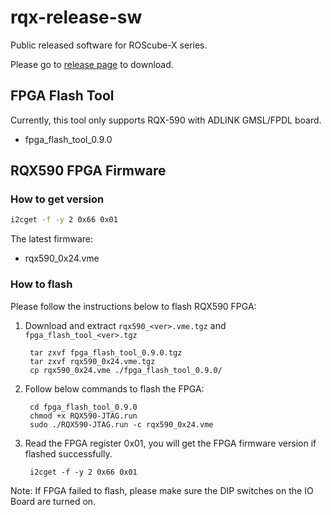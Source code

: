 # rqx-release-sw
Public released software for ROScube-X series.

Please go to [release page](https://github.com/Adlink-ROS/rqx-release-sw/releases) to download.

## FPGA Flash Tool

Currently, this tool only supports RQX-590 with ADLINK GMSL/FPDL board.

- fpga_flash_tool_0.9.0

## RQX590 FPGA Firmware

### How to get version
```bash
i2cget -f -y 2 0x66 0x01
```

The latest firmware:

- rqx590_0x24.vme


### How to flash

Please follow the instructions below to flash RQX590 FPGA:

1. Download and extract `rqx590_<ver>.vme.tgz` and `fpga_flash_tool_<ver>.tgz`

        tar zxvf fpga_flash_tool_0.9.0.tgz
        tar zxvf rqx590_0x24.vme.tgz
        cp rqx590_0x24.vme ./fpga_flash_tool_0.9.0/


2. Follow below commands to flash the FPGA:

        cd fpga_flash_tool_0.9.0
        chmod +x RQX590-JTAG.run
        sudo ./RQX590-JTAG.run -c rqx590_0x24.vme

3. Read the FPGA register 0x01, you will get the FPGA firmware version if flashed successfully.

        i2cget -f -y 2 0x66 0x01

Note: If FPGA failed to flash, please make sure the DIP switches on the IO Board are turned on.